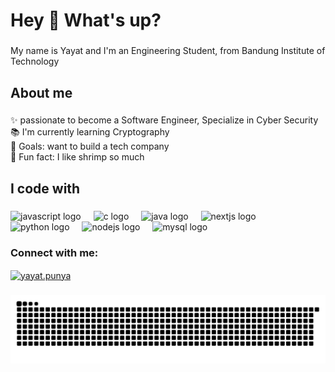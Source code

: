 
<h1 align="left">Hey 👋 What's up?</h1>

###

<p align="left">My name is Yayat and I'm an Engineering Student, from Bandung Institute of Technology</p>

###

<h2 align="left">About me</h2>

###

<p align="left">✨ passionate to become a Software Engineer, Specialize in Cyber Security<br>📚 I'm currently learning Cryptography<br>🎯 Goals: want to build a tech company<br>🎲 Fun fact: I like shrimp so much</p>

###

<h2 align="left">I code with</h2>

###

<div align="left">
  <img src="https://cdn.jsdelivr.net/gh/devicons/devicon/icons/javascript/javascript-original.svg" height="40" alt="javascript logo"  />
  <img width="12" />
  <img src="https://cdn.jsdelivr.net/gh/devicons/devicon/icons/c/c-original.svg" height="40" alt="c logo"  />
  <img width="12" />
  <img src="https://cdn.jsdelivr.net/gh/devicons/devicon/icons/java/java-original.svg" height="40" alt="java logo"  />
  <img width="12" />
  <img src="https://cdn.jsdelivr.net/gh/devicons/devicon/icons/nextjs/nextjs-original.svg" height="40" alt="nextjs logo"  />
  <img width="12" />
  <img src="https://cdn.jsdelivr.net/gh/devicons/devicon/icons/python/python-original.svg" height="40" alt="python logo"  />
  <img width="12" />
  <img src="https://cdn.jsdelivr.net/gh/devicons/devicon/icons/nodejs/nodejs-original.svg" height="40" alt="nodejs logo"  />
  <img width="12" />
  <img src="https://cdn.jsdelivr.net/gh/devicons/devicon/icons/mysql/mysql-original-wordmark.svg" height="40" alt="mysql logo"  />
  <img width="12" />
</div>

###

<h3 align="left">Connect with me:</h3>
<p align="left">
<a href="https://instagram.com/yayat.punya" target="blank"><img align="center" src="https://raw.githubusercontent.com/rahuldkjain/github-profile-readme-generator/master/src/images/icons/Social/instagram.svg" alt="yayat.punya" height="30" width="40" /></a>
</p>

###

<img src="https://raw.githubusercontent.com/FityatulHaqRosyidi/FityatulHaqRosyidi/output/snake.svg" alt="Snake animation" />

###
